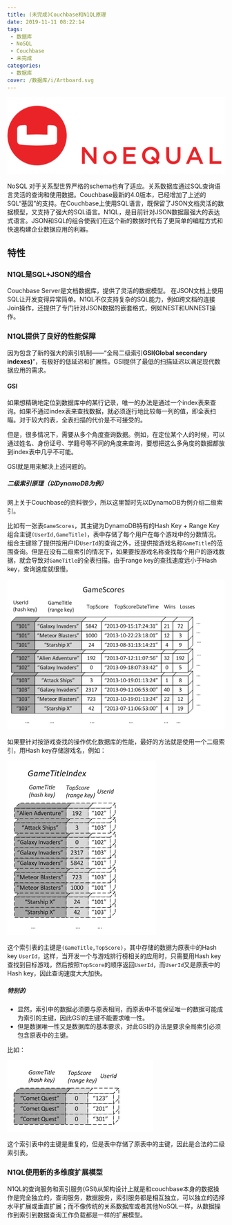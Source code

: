 ```yaml
---
title: (未完成)Couchbase和N1QL原理
date: 2019-11-11 08:22:14
tags: 
 - 数据库
 - NoSQL
 - Couchbase
 - 未完成
categories: 
 - 数据库
cover: /数据库/i/Artboard.svg
---
```


![封面](i/Artboard.svg)

NoSQL 对于关系型世界严格的schema也有了适应。关系数据库通过SQL查询语言灵活的查询和使用数据。Couchbase最新的4.0版本，已经增加了上述的SQL“基因”的支持。在Couchbase上使用SQL语言，既保留了JSON文档灵活的数据模型，又支持了强大的SQL语言。N1QL，是目前针对JSON数据最强大的表达式语言。JSON和SQL的组合使我们在这个新的数据时代有了更简单的编程方式和快速构建企业数据应用的利器。

## 特性

### N1QL是SQL+JSON的组合

Couchbase Server是文档数据库，提供了灵活的数据模型。 在JSON文档上使用SQL让开发变得异常简单。N1QL不仅支持复杂的SQL能力，例如跨文档的连接 Join操作，还提供了专门针对JSON数据的嵌套格式，例如NEST和UNNEST操作。

### N1QL提供了良好的性能保障

因为包含了新的强大的索引机制——“全局二级索引**GSI(Global secondary indexes)**”，有极好的低延迟和扩展性。GSI提供了最低的扫描延迟以满足现代数据应用的需求。

#### GSI

如果想精确地定位到数据库中的某行记录，唯一的办法是通过一个index表来查询。如果不通过index表来查找数据，就必须逐行地比较每一列的值，即全表扫瞄。对于较大的表，全表扫描的代价是不可接受的。

但是，很多情况下，需要从多个角度查询数据。例如，在定位某个人的时候，可以通过姓名、身份证号、学籍号等不同的角度来查询，要想把这么多角度的数据都放到index表中几乎不可能。

GSI就是用来解决上述问题的。

##### 二级索引原理（以DynamoDB为例）

网上关于Couchbase的资料很少，所以这里暂时先以DynamoDB为例介绍二级索引。

比如有一张表`GameScores`，其主键为DynamoDB特有的Hash Key + Range Key组合主键`(UserId,GameTitle)`，表中存储了每个用户在每个游戏中的分数情况。组合主键除了提供按用户ID`UserId`的查询之外，还提供按游戏名称`GameTitle`的范围查询。但是在没有二级索引的情况下，如果要按游戏名称查找每个用户的游戏数据，就会导致对`GameTitle`的全表扫描。由于range key的查找速度远小于Hash key，查询速度就很慢。

![GSI原理图1](i/GSI原理1.jpg)

如果要针对按游戏查找的操作优化数据库的性能，最好的方法就是使用一个二级索引，用Hash key存储游戏名，例如：

![GSI原理图2](i/GSI原理2.jpg)

这个索引表的主键是`(GameTitle,TopScore)`，其中存储的数据为原表中的Hash key `UserId`，这样，当开发一个与游戏排行榜相关的应用时，只需要用Hash key查找到目标游戏，然后按照`TopScore`的顺序返回`UserId`，而`UserId`又是原表中的Hash key，因此查询速度大大加快。

##### 特别的

* 显然，索引中的数据必须要与原表相同，而原表中不能保证唯一的数据可能成为索引的主键，因此GSI的主键不能要求唯一性。
* 但是数据唯一性又是数据库的基本要求，对此GSI的办法是要求全局索引必须包含原表中的主键。

比如：

![GSI原理图3](i/GSI原理3.jpg)

这个索引表中的主键是重复的，但是表中存储了原表中的主键，因此是合法的二级索引表。

### N1QL使用新的多维度扩展模型

N1QL的查询服务和索引服务(GSI)从架构设计上就是和couchbase本身的数据操作是完全独立的，查询服务，数据服务，索引服务都是相互独立，可以独立的选择水平扩展或垂直扩展；而不像传统的关系数据库或者其他NoSQL一样，从数据操作到索引到数据查询工作负载都是一样的扩展模型。

